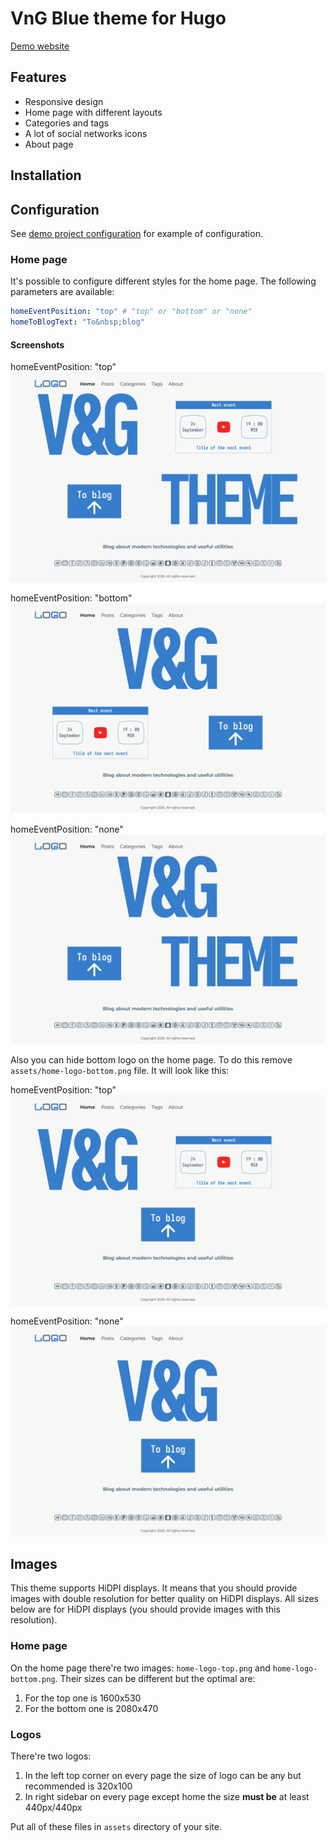 # VnG Blue theme for Hugo

[Demo website](https://ismd.github.io/demo-hugo-theme-vng-blue/)

## Features

- Responsive design
- Home page with different layouts
- Categories and tags
- A lot of social networks icons
- About page

## Installation

## Configuration

See [demo project configuration](https://github.com/ismd/demo-hugo-theme-vng-blue) for example of configuration.

### Home page

It's possible to configure different styles for the home page. The following parameters are available:

```yaml
homeEventPosition: "top" # "top" or "bottom" or "none"
homeToBlogText: "To&nbsp;blog"
```

#### Screenshots

homeEventPosition: "top"
![Home page with event on top](https://github.com/ismd/hugo-theme-vng-blue/raw/main/images/screenshot.png)

homeEventPosition: "bottom"
![Home page with event on bottom](https://github.com/ismd/hugo-theme-vng-blue/raw/main/images/home-event-bottom.png)

homeEventPosition: "none"
![Home page without event](https://github.com/ismd/hugo-theme-vng-blue/raw/main/images/home-no-event.png)

Also you can hide bottom logo on the home page. To do this remove `assets/home-logo-bottom.png` file. It will look like this:

homeEventPosition: "top"
![Home page without bottom logo](https://github.com/ismd/hugo-theme-vng-blue/raw/main/images/home-no-bottom-logo.png)

homeEventPosition: "none"
![Home page without bottom logo and event](https://github.com/ismd/hugo-theme-vng-blue/raw/main/images/home-no-event-and-bottom-logo.png)

## Images

This theme supports HiDPI displays. It means that you should provide images with double resolution for better quality on HiDPI displays. All sizes below are for HiDPI displays (you should provide images with this resolution).

### Home page

On the home page there're two images: `home-logo-top.png` and `home-logo-bottom.png`. Their sizes can be different but the optimal are:

1. For the top one is 1600x530
2. For the bottom one is 2080x470

### Logos

There're two logos:

1. In the left top corner on every page the size of logo can be any but recommended is 320x100
2. In right sidebar on every page except home the size **must be** at least 440px/440px

Put all of these files in `assets` directory of your site.
